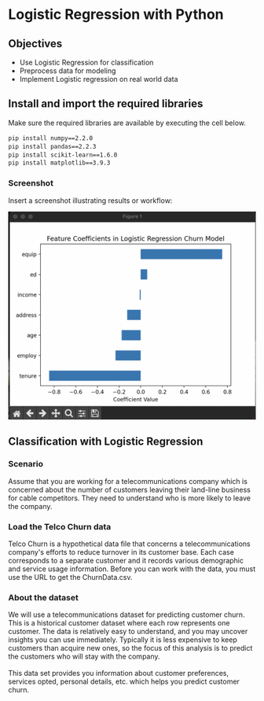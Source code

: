 # Logistic Regression with Python

## Objectives

* Use Logistic Regression for classification
* Preprocess data for modeling
* Implement Logistic regression on real world data

## Install and import the required libraries

Make sure the required libraries are available by executing the cell below.
```bash
pip install numpy==2.2.0
pip install pandas==2.2.3
pip install scikit-learn==1.6.0
pip install matplotlib==3.9.3
```

### Screenshot

Insert a screenshot illustrating results or workflow:

![Model output screenshot](https://github.com/frozzel/Logistic-Regression-with-Python/blob/7c2185c2e1161f7d946e0dad108c1f13ee8d9e65/Screenshot%201.png)

## Classification with Logistic Regression

### Scenario
Assume that you are working for a telecommunications company which is concerned about the number of customers leaving their land-line business for cable competitors. They need to understand who is more likely to leave the company.

###  Load the Telco Churn data 
Telco Churn is a hypothetical data file that concerns a telecommunications company's efforts to reduce turnover in its customer base. Each case corresponds to a separate customer and it records various demographic and service usage information. Before you can work with the data, you must use the URL to get the ChurnData.csv.

### About the dataset
We will use a telecommunications dataset for predicting customer churn. This is a historical customer dataset where each row represents one customer. The data is relatively easy to understand, and you may uncover insights you can use immediately. Typically it is less expensive to keep customers than acquire new ones, so the focus of this analysis is to predict the customers who will stay with the company. 
<br><br>
This data set provides you information about customer preferences, services opted, personal details, etc. which helps you predict customer churn.

